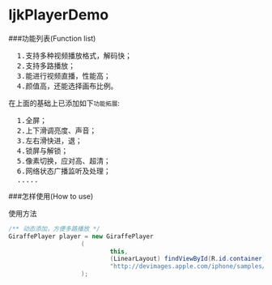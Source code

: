 # IjkPlayerDemo

###功能列表(Function list)
<pre>
&emsp;&emsp;1.支持多种视频播放格式，解码快；
&emsp;&emsp;2.支持多路播放；
&emsp;&emsp;3.能进行视频直播，性能高；
&emsp;&emsp;4.颜值高，还能选择画布比例。
</pre>
        
在上面的基础上已添加如下`功能拓展`:
<pre>
&emsp;&emsp;1.全屏；
&emsp;&emsp;2.上下滑调亮度、声音；
&emsp;&emsp;3.左右滑快进，退；
&emsp;&emsp;4.锁屏与解锁；
&emsp;&emsp;5.像素切换，应对高、超清；
&emsp;&emsp;6.网络状态广播监听及处理；
&emsp;&emsp;.....
</pre>

###怎样使用(How to use)

使用方法</br>
```java
/** 动态添加，方便多路播放 */
GiraffePlayer player = new GiraffePlayer
                    (
                            this,
                            (LinearLayout) findViewById(R.id.container),
                            "http://devimages.apple.com/iphone/samples/bipbop/bipbopall.m3u8"
                    );
```
